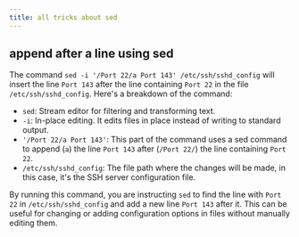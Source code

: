 ```yaml
---
title: all tricks about sed
---
```


## append after a line using sed

The command `sed -i '/Port 22/a Port 143' /etc/ssh/sshd_config` will insert the line `Port 143` after the line containing `Port 22` in the file `/etc/ssh/sshd_config`. Here's a breakdown of the command:

- `sed`: Stream editor for filtering and transforming text.
- `-i`: In-place editing. It edits files in place instead of writing to standard output.
- `'/Port 22/a Port 143'`: This part of the command uses a sed command to append (`a`) the line `Port 143` after (`/Port 22/`) the line containing `Port 22`.
- `/etc/ssh/sshd_config`: The file path where the changes will be made, in this case, it's the SSH server configuration file.

By running this command, you are instructing `sed` to find the line with `Port 22` in `/etc/ssh/sshd_config` and add a new line `Port 143` after it. This can be useful for changing or adding configuration options in files without manually editing them.
